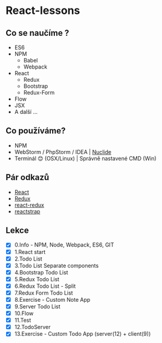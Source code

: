 # React-lessons

## Co se naučíme ?
* ES6
* NPM
    * Babel
    * Webpack
* React
    * Redux
    * Bootstrap
    * Redux-Form
* Flow
* JSX
* A další ...


## Co používáme?
* NPM
* WebStorm / PhpStorm / IDEA | [Nuclide](https://nuclide.io)
* Terminál :blush: (OSX/Linux) | Správně nastavené CMD (Win)

## Pár odkazů
* [React](https://facebook.github.io/react/)
* [Redux](http://redux.js.org)
* [react-redux](http://redux.js.org)
* [reactstrap](https://reactstrap.github.io)

## Lekce

- [X] 0.Info - NPM, Node, Webpack, ES6, GIT
- [X] 1.React start
- [X] 2.Todo List
- [X] 3.Todo List Separate components
- [X] 4.Bootstrap Todo List
- [X] 5.Redux Todo List
- [X] 6.Redux Todo List - Split
- [X] 7.Redux Form Todo List
- [X] 8.Exercise - Custom Note App 
- [X] 9.Server Todo List
- [X] 10.Flow
- [X] 11.Test
- [X] 12.TodoServer
- [X] 13.Exercise - Custom Todo App (server(12) + client(9))
